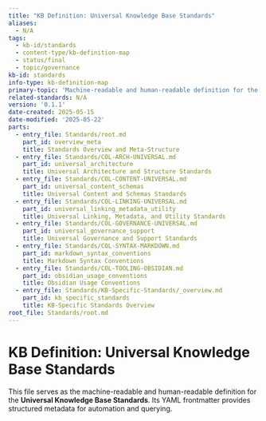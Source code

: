 ```yaml
---
title: "KB Definition: Universal Knowledge Base Standards"
aliases:
  - N/A
tags:
  - kb-id/standards
  - content-type/kb-definition-map
  - status/final
  - topic/governance
kb-id: standards
info-type: kb-definition-map
primary-topic: 'Machine-readable and human-readable definition for the Standards KB.'
related-standards: N/A
version: '0.1.1'
date-created: 2025-05-15
date-modified: '2025-05-22'
parts:
  - entry_file: Standards/root.md
    part_id: overview_meta
    title: Standards Overview and Meta-Structure
  - entry_file: Standards/COL-ARCH-UNIVERSAL.md
    part_id: universal_architecture
    title: Universal Architecture and Structure Standards
  - entry_file: Standards/COL-CONTENT-UNIVERSAL.md
    part_id: universal_content_schemas
    title: Universal Content and Schemas Standards
  - entry_file: Standards/COL-LINKING-UNIVERSAL.md
    part_id: universal_linking_metadata_utility
    title: Universal Linking, Metadata, and Utility Standards
  - entry_file: Standards/COL-GOVERNANCE-UNIVERSAL.md
    part_id: universal_governance_support
    title: Universal Governance and Support Standards
  - entry_file: Standards/COL-SYNTAX-MARKDOWN.md
    part_id: markdown_syntax_conventions
    title: Markdown Syntax Conventions
  - entry_file: Standards/COL-TOOLING-OBSIDIAN.md
    part_id: obsidian_usage_conventions
    title: Obsidian Usage Conventions
  - entry_file: Standards/KB-Specific-Standards/_overview.md
    part_id: kb_specific_standards
    title: KB-Specific Standards Overview
root_file: Standards/root.md
---
```


# KB Definition: Universal Knowledge Base Standards

This file serves as the machine-readable and human-readable definition for the **Universal Knowledge Base Standards**.
Its YAML frontmatter provides structured metadata for automation and querying.